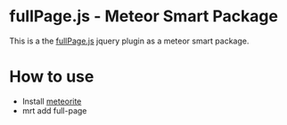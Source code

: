 # fullPage.js - Meteor Smart Package
This is a the [fullPage.js](http://alvarotrigo.com/fullPage/) jquery plugin as a meteor smart package.

# How to use
- Install [meteorite](https://github.com/oortcloud/meteorite) 
- mrt add full-page
